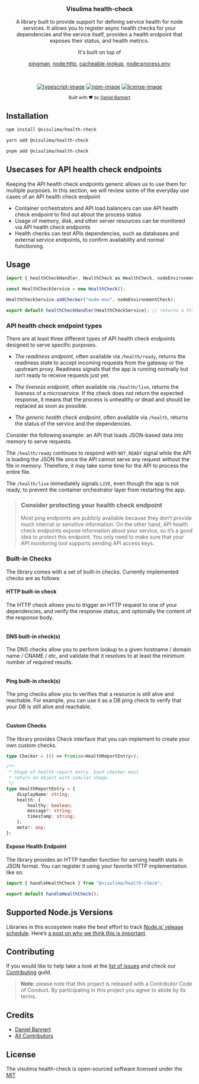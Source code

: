 <div align="center">
  <h3>Visulima health-check</h3>
  <p>
  A library built to provide support for defining service health for node services. It allows you to register async health checks for your dependencies and the service itself, provides a health endpoint that exposes their status, and health metrics.

  It's built on top of

   [pingman](https://github.com/dopecodez/pingman),
   [node:http](https://nodejs.org/api/http.html),
   [cacheable-lookup](https://github.com/szmarczak/cacheable-lookup),
   [node:process.env](https://nodejs.org/docs/latest/api/process.html#process_process_env)

  </p>
</div>

<br />

<div align="center">

[![typescript-image]][typescript-url] [![npm-image]][npm-url] [![license-image]][license-url]

</div>

<div align="center">
  <sub>Built with ❤︎ by <a href="https://twitter.com/_prisis_">Daniel Bannert</a></sub>
</div>

## Installation


```sh
npm install @visulima/health-check
```

```sh
yarn add @visulima/health-check
```

```sh
pnpm add @visulima/health-check
```

## Usecases for API health check endpoints
Keeping the API health check endpoints generic allows us to use them for multiple purposes. In this section, we will review some of the everyday use cases of an API health check endpoint

- Container orchestrators and API load balancers can use API health check endpoint to find out about the process status
- Usage of memory, disk, and other server resources can be monitored via API health check endpoints
- Health checks can test APIs dependencies, such as databases and external service endpoints, to confirm availability and normal functioning.

## Usage

```ts
import { healthCheckHandler, HealthCheck as HealthCheck, nodeEnvironmentCheck } from "@visulima/health-check";

const HealthCheckService = new HealthCheck();

HealthCheckService.addChecker("node-env", nodeEnvironmentCheck);

export default healthCheckHandler(HealthCheckService); // returns a http handler
```

### API health check endpoint types

There are at least three different types of API health check endpoints designed to serve specific purposes.

- *The readiness endpoint*, often available via `/health/ready`, returns the readiness state to accept incoming requests from the gateway or the upstream proxy. Readiness signals that the app is running normally but isn’t ready to receive requests just yet.

- *The liveness endpoint*, often available via `/health/live`, returns the liveness of a microservice. If the check does not return the expected response, it means that the process is unhealthy or dead and should be replaced as soon as possible.

- *The generic health check endpoint*, often available via `/health`, returns the status of the service and the dependencies.

Consider the following example: an API that loads JSON-based data into memory to serve requests.

The `/health/ready` continues to respond with `NOT_READY` signal while the API is loading the JSON file since the API cannot serve any request without the file in memory. Therefore, it may take some time for the API to process the entire file.

The `/health/live` immediately signals `LIVE`, even though the app is not ready, to prevent the container orchestrator layer from restarting the app.

> ### Consider protecting your health check endpoint
> Most ping endpoints are publicly available because they don’t provide much internal or sensitive information. On the other hand, API health check endpoints expose information about your service, so it’s a good idea to protect this endpoint. You only need to make sure that your API monitoring tool supports sending API access keys.

### Built-in Checks

The library comes with a set of built-in checks. Currently implemented checks are as follows:

#### HTTP built-in check
The HTTP check allows you to trigger an HTTP request to one of your dependencies, and verify the response status, and optionally the content of the response body.

```ts
```

#### DNS built-in check(s)
The DNS checks allow you to perform lookup to a given hostname / domain name / CNAME / etc, and validate that it resolves to at least the minimum number of required results.

```ts
```

#### Ping built-in check(s)
The ping checks allow you to verifies that a resource is still alive and reachable. For example, you can use it as a DB ping check to verify that your DB is still alive and reachable.

```ts
```

#### Custom Checks
The library provides Check interface that you can implement to create your own custom checks.

```ts
type Checker = (() => Promise<HealthReportEntry>);

/**
 * Shape of health report entry. Each checker must
 * return an object with similar shape.
 */
type HealthReportEntry = {
    displayName: string;
    health: {
        healthy: boolean;
        message?: string;
        timestamp: string;
    };
    meta?: any;
};
```

#### Expose Health Endpoint
The library provides an HTTP handler function for serving health stats in JSON format. You can register it using your favorite HTTP implementation like so:

```ts
import { handleHealthCheck } from "@visulima/health-check";

export default handleHealthCheck();

```

## Supported Node.js Versions

Libraries in this ecosystem make the best effort to track
[Node.js’ release schedule](https://github.com/nodejs/release#release-schedule). Here’s [a
post on why we think this is important](https://medium.com/the-node-js-collection/maintainers-should-consider-following-node-js-release-schedule-ab08ed4de71a).

## Contributing

If you would like to help take a look at the [list of issues](https://github.com/visulima/visulima/issues) and check our [Contributing](.github/CONTRIBUTING.md) guild.

> **Note:** please note that this project is released with a Contributor Code of Conduct. By participating in this project you agree to abide by its terms.

## Credits

-   [Daniel Bannert](https://github.com/prisis)
-   [All Contributors](https://github.com/visulima/visulima/graphs/contributors)

## License

The visulima health-check is open-sourced software licensed under the [MIT][license-url]

[typescript-image]: https://img.shields.io/badge/Typescript-294E80.svg?style=for-the-badge&logo=typescript
[typescript-url]: "typescript"
[license-image]: https://img.shields.io/npm/l/@visulima/health-check?color=blueviolet&style=for-the-badge
[license-url]: LICENSE.md "license"
[npm-image]: https://img.shields.io/npm/v/@visulima/health-check/alpha.svg?style=for-the-badge&logo=npm
[npm-url]: https://www.npmjs.com/package/@visulima/health-check/v/alpha "npm"

